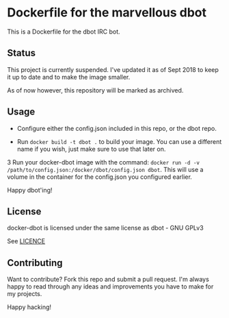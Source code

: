 Dockerfile for the marvellous dbot
=============================================

This is a Dockerfile for the dbot IRC bot.

## Status

This project is currently suspended. I've updated it as of Sept 2018 to keep it
up to date and to make the image smaller.

As of now however, this repository will be marked as archived.

## Usage

- Configure either the config.json included in this repo, or the dbot
   repo.

- Run `docker build -t dbot .` to build your image. You can use a
   different name if you wish, just make sure to use that later on.

3 Run your docker-dbot image with the command:
  `docker run -d -v /path/to/config.json:/docker/dbot/config.json dbot`.
  This will use a volume in the container for the config.json you
  configured earlier.

Happy dbot'ing!

## License

docker-dbot is licensed under the same license as dbot - GNU GPLv3

See [LICENCE](/LICENSE)

## Contributing

Want to contribute? Fork this repo and submit a pull request. I'm
always happy to read through any ideas and improvements you have to
make for my projects.

Happy hacking!

